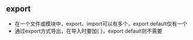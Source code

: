 <h2>export</h2>

+ 在一个文件或模块中，export、import可以有多个，export default仅有一个
+ 通过export方式导出，在导入时要加{ }，export default则不需要